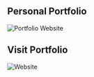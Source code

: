 ## Personal Portfolio

![Portfolio Website](https://github.com/akbc1221/assets/blob/main/portfolio.png)

## Visit Portfolio

![Website](https://portfolio-arnab.netlify.app/)
